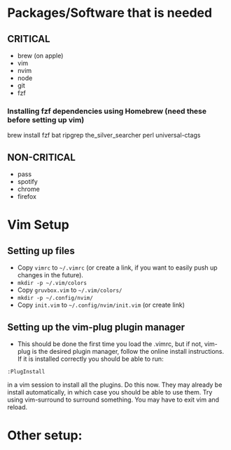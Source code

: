 
# Packages/Software that is needed

## CRITICAL
- brew (on apple)
- vim
- nvim
- node
- git
- fzf

### Installing fzf dependencies using Homebrew (need these before setting up vim)
brew install fzf bat ripgrep the_silver_searcher perl universal-ctags

## NON-CRITICAL
- pass
- spotify
- chrome
- firefox

# Vim Setup

## Setting up files

- Copy `vimrc` to `~/.vimrc` (or create a link, if you want to easily push up changes in the
  future).
- `mkdir -p ~/.vim/colors`
- Copy `gruvbox.vim` to `~/.vim/colors/`
- `mkdir -p ~/.config/nvim/`
- Copy `init.vim` to `~/.config/nvim/init.vim` (or create link)

## Setting up the vim-plug plugin manager
- This should be done the first time you load the .vimrc, but if not, vim-plug is the desired plugin manager, follow
  the online install instructions. If it is installed correctly you should be able to run:

`:PlugInstall`

in a vim session to install all the plugins. Do this now. They may already be install automatically, in which case you
should be able to use them. Try using vim-surround to surround something. You may have to exit vim and reload.

# Other setup:
